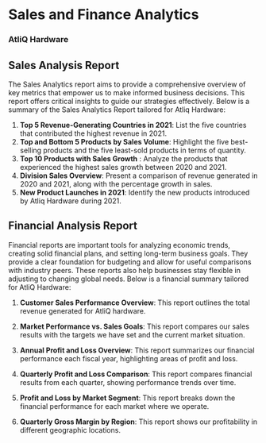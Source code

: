 # Sales and Finance Analytics

### AtliQ Hardware 

## Sales Analysis Report

The Sales Analytics report aims to provide a comprehensive overview of key metrics that empower us to make informed business decisions. This report offers critical insights to guide our strategies effectively. Below is a summary of the Sales Analytics Report tailored for Atliq Hardware:

1. **Top 5 Revenue-Generating Countries in 2021**: List the five countries that contributed the highest revenue in 2021.
2. **Top and Bottom 5 Products by Sales Volume**: Highlight the five best-selling products and the five least-sold products in terms of quantity.
3. **Top 10 Products with Sales Growth** : Analyze the products that experienced the highest sales growth between 2020 and 2021.
4. **Division Sales Overview**: Present a comparison of revenue generated in 2020 and 2021, along with the percentage growth in sales.
5. **New Product Launches in 2021**: Identify the new products introduced by Atliq Hardware during 2021.



## Financial Analysis Report

Financial reports are important tools for analyzing economic trends, creating solid financial plans, and setting long-term business goals. They provide a clear foundation for budgeting and allow for useful comparisons with industry peers. These reports also help businesses stay flexible in adjusting to changing global needs. Below is a financial summary tailored for AtliQ Hardware:

1. **Customer Sales Performance Overview**: This report outlines the total revenue generated for AtliQ hardware.

2. **Market Performance vs. Sales Goals**: This report compares our sales results with the targets we have set and the current market situation.

3. **Annual Profit and Loss Overview**: This report summarizes our financial performance each fiscal year, highlighting areas of profit and loss.

4. **Quarterly Profit and Loss Comparison**: This report compares financial results from each quarter, showing performance trends over time.

5. **Profit and Loss by Market Segment**: This report breaks down the financial performance for each market where we operate.

6. **Quarterly Gross Margin by Region**: This report shows our profitability in different geographic locations.



